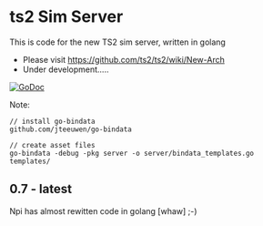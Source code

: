 ts2 Sim Server
====================================

This is code for the new TS2 sim server, written in golang

- Please visit https://github.com/ts2/ts2/wiki/New-Arch
- Under development.....

[![GoDoc](https://godoc.org/github.com/ts2/ts2-sim-server?status.svg)](https://godoc.org/github.com/ts2/ts2-sim-server)


Note:

```
// install go-bindata 
github.com/jteeuwen/go-bindata

// create asset files
go-bindata -debug -pkg server -o server/bindata_templates.go templates/
```

0.7 - latest
--------------------
Npi has almost rewitten code in golang [whaw] ;-)
